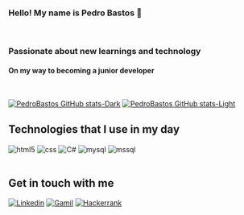 
### Hello! My name is Pedro Bastos 👋
<br>

### Passionate about new learnings and technology
#### On my way to becoming a junior developer
<br>

[![PedroBastos GitHub stats-Dark](https://github-readme-stats.vercel.app/api?username=perdobastos&show_icons=true&theme=dark#gh-dark-mode-only)](https://github.com/perdobastos/github-readme-stats#gh-dark-mode-only)
[![PedroBastos GitHub stats-Light](https://github-readme-stats.vercel.app/api?username=perdobastos&show_icons=true&theme=default#gh-light-mode-only)](https://github.com/perdobastos/github-readme-stats#gh-light-mode-only)

## Technologies that I use in my day
<div>
    <img alt="html5" align="center" src="https://img.shields.io/badge/HTML5-E34F26?style=for-the-badge&logo=html5&logoColor=white" />
    <img alt="css" align="center" src="https://img.shields.io/badge/CSS3-1572B6?style=for-the-badge&logo=css3&logoColor=white" />
    <img alt="C#" align="center" src="https://img.shields.io/badge/C%23-239120?style=for-the-badge&logo=c-sharp&logoColor=white" />
    <img alt="mysql" align="center" src="https://img.shields.io/badge/MySQL-005C84?style=for-the-badge&logo=mysql&logoColor=white" />
    <img alt="mssql" align="center" src="https://img.shields.io/badge/Microsoft%20SQL%20Server-CC2927?style=for-the-badge&logo=microsoft%20sql%20server&logoColor=white" />
</div>
<br>

## Get in touch with me

[![Linkedin](https://img.shields.io/badge/LinkedIn-0077B5?style=for-the-badge&logo=linkedin&logoColor=white)](https://www.linkedin.com/in/pedro-bastos-2209ab173/)
[![Gamil](https://img.shields.io/badge/Gmail-D14836?style=for-the-badge&logo=gmail&logoColor=white)](mailto:pedro.miguel.ameixa.bastos@gmail.com)
[![Hackerrank](https://img.shields.io/badge/-Hackerrank-2EC866?style=for-the-badge&logo=HackerRank&logoColor=white)](https://www.hackerrank.com/profile/pedro_miguel_am1)

